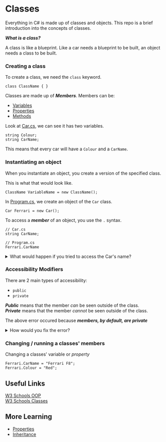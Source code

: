 # Classes

Everything in C# is made up of classes and objects. This repo is a brief introduction into the concepts of classes.

**_What is a class?_**

A class is like a blueprint. Like a car needs a blueprint to be built, an object needs a class to be built.

### Creating a class

To create a class, we need the ```class``` keyword.

```
class ClassName { }
```

Classes are made up of **_Members_**. Members can be:
+ [Variables](https://github.com/fslcoding/Variables_CS "Variables Repo")
+ [Properties](https://github.com/fslcoding/Properties_CS "Properties Repo")
+ [Methods](https://github.com/fslcoding/Methods_CS "Methods Repo")

Look at [Car.cs](https://github.com/fslcoding/Classes_CS/blob/main/Car.cs "Car Class"), we can see it has two variables.
```
string Colour;
string CarName;
```

This means that every car will have a ```Colour``` and a ```CarName```.


### Instantiating an object

When you instantiate an object, you create a version of the specified class.

This is what that would look like.

```
ClassName VariableName = new ClassName();
```

In [Program.cs](https://github.com/fslcoding/Classes_CS/blob/main/Program.cs "Program Class"), we create an object of the ```Car``` class.

```
Car Ferrari = new Car();
```

To access a **_member_** of an object, you use the ``` . ``` syntax.

```
// Car.cs
string CarName;

// Program.cs
Ferrari.CarName
```


<details>
    <summary>
        What would happen if you tried to access the Car's name? 
    </summary>

    Car.CarName is unaccessable due to it's protection level.

</details>

### Accessibility Modifiers
There are 2 main types of accessibility:
+ ```public```
+ ```private```

**_Public_** means that the member _can_ be seen outside of the class. <br>
**_Private_** means that the member _cannot_ be seen outside of the class.

The above error occured because **_members, by default, are private_**

<details>
    <summary>
        How would you fix the error?
    </summary>

    public string CarName;

</details>

### Changing / running a classes' members

Changing a classes' variable or _property_
```
Ferrari.CarName = "Ferrari F8";
Ferrari.Colour = "Red";
```

## Useful Links

[W3 Schools OOP](https://www.w3schools.com/cs/cs_oop.php)<br>
[W3 Schools Classes](https://www.w3schools.com/cs/cs_classes.php)

## More Learning

+ [Properties](https://github.com/fslcoding/Properties_CS)
+ [Inheritance](https://github.com/fslcoding/Inheritance_CS)
